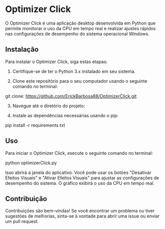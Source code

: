 # Optimizer Click

O Optimizer Click é uma aplicação desktop desenvolvida em Python que permite monitorar o uso da CPU em tempo real e realizar ajustes rápidos nas configurações de desempenho do sistema operacional Windows.

## Instalação

Para instalar o Optimizer Click, siga estas etapas:

1. Certifique-se de ter o Python 3.x instalado em seu sistema.

2. Clone este repositório para o seu computador usando o seguinte comando no terminal:

git clone: https://github.com/ErickBarbosa88/OptimizerClick.git

3. Navegue até o diretório do projeto:

4. Instale as dependências necessárias usando o pip:

pip install -r requirements.txt

## Uso

Para iniciar o Optimizer Click, execute o seguinte comando no terminal:

python optimizerClick.py


Isso abrirá a janela do aplicativo. Você pode usar os botões "Desativar Efeitos Visuais" e "Ativar Efeitos Visuais" para ajustar as configurações de desempenho do sistema. O gráfico exibirá o uso da CPU em tempo real.

## Contribuição

Contribuições são bem-vindas! Se você encontrar um problema ou tiver sugestões de melhorias, sinta-se à vontade para abrir uma issue ou enviar um pull request.




